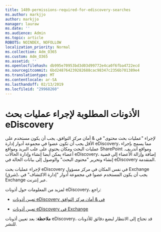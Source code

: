 ```yaml
---
title: 1489-permissions-required-for-ediscovery-searches
ms.author: markjjo
author: markjjo
manager: lauraw
ms.date: ''
ms.audience: Admin
ms.topic: article
ROBOTS: NOINDEX, NOFOLLOW
localization_priority: Normal
ms.collection: Adm_O365
ms.custom: Adm_O365
ms.assetid: ''
ms.openlocfilehash: db995e70953bd3d03d99772e4ca0f6fba4722ecd
ms.sourcegitcommit: 6bd248764239282688cac98347c2356b701389e4
ms.translationtype: MT
ms.contentlocale: ar-SA
ms.lasthandoff: 02/13/2019
ms.locfileid: "29968260"
---
```

# <a name="permissions-required-for-ediscovery-searches"></a>الأذونات المطلوبة لإجراء عمليات بحث eDiscovery

لإجراء "عمليات بحث محتوى" في & أمان مركز التوافق، يجب أن يكون مستخدم على الأقل يجب أن تكون عضوا في مجموعة أدوار إدارة eDiscovery، مما يسمح بإجراء عمليات البحث ومكان يحتوي على علب البريد ومواقع SharePoint ومواقع أندريف. أعضاء يمكن أيضا إنشاء وإدارة الحالات eDiscovery، إضافة وإزالة الأعضاء إلى قضية إنشاء وتحرير "محتوى البحث" والوصول إلى بيانات الحالة في eDiscovery المتقدمة.

لإجراء عمليات بحث eDiscovery في نفس المكان في مركز مسؤول Exchange (شرق)، يجب أن يكون المستخدم عضوا في مجموعة أدوار "إدارة الاكتشاف" في Exchange عبر إنترنت.

لمزيد من المعلومات حول أذونات eDiscovery، راجع: 

- [تعيين أذونات eDiscovery في & أمان مركز التوافق](https://docs.microsoft.com/office365/securitycompliance/assign-ediscovery-permissions)

- [تعيين أذونات eDiscovery في Exchange](https://docs.microsoft.com/exchange/security-and-compliance/in-place-ediscovery/assign-ediscovery-permissions)

**ملاحظة**: بعد تعيين أذونات eDiscovery، قد تحتاج إلى الانتظار لبضع دقائق للأذونات للنشر.
